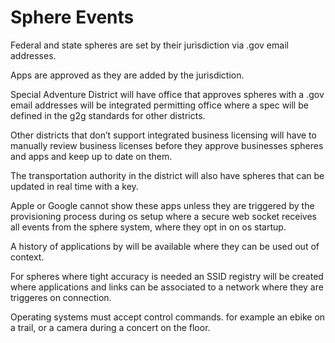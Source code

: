 # Sphere Events

Federal and state spheres are set by their jurisdiction via .gov email addresses.

Apps are approved as they are added by the jurisdiction.

Special Adventure District will have office that approves spheres with a .gov email addresses will be integrated permitting office where a spec will be defined in the g2g standards for other districts.

Other districts that don’t support integrated business licensing will have to manually review business licenses before they approve businesses spheres and apps and keep up to date on them.

The transportation authority in the district will also have spheres that can be updated in real time with a key.

Apple or Google cannot show these apps unless they are triggered by the provisioning process during os setup where a secure web socket receives all events from the sphere system, where they opt in on os startup.

A history of applications by will be available where they can be used out of context.

For spheres where tight accuracy is needed an SSID registry will be created where applications and links can be associated to a network where they are triggeres on connection.

 Operating systems must accept control commands.  for example an ebike on a trail, or a camera during a concert on the floor.
